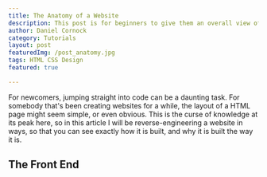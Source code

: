 ```yaml
---
title: The Anatomy of a Website
description: This post is for beginners to give them an overall view of how a website is laid out, and what's going on in the background.
author: Daniel Cornock
category: Tutorials
layout: post
featuredImg: /post_anatomy.jpg
tags: HTML CSS Design
featured: true

---
```


For newcomers, jumping straight into code can be a daunting task. For somebody that's been creating websites for a while, the layout of a HTML page might seem simple, or even obvious. This is the curse of knowledge at its peak here, so in this article I will be reverse-engineering a website in ways, so that you can see exactly how it is built, and why it is built the way it is.

## The Front End